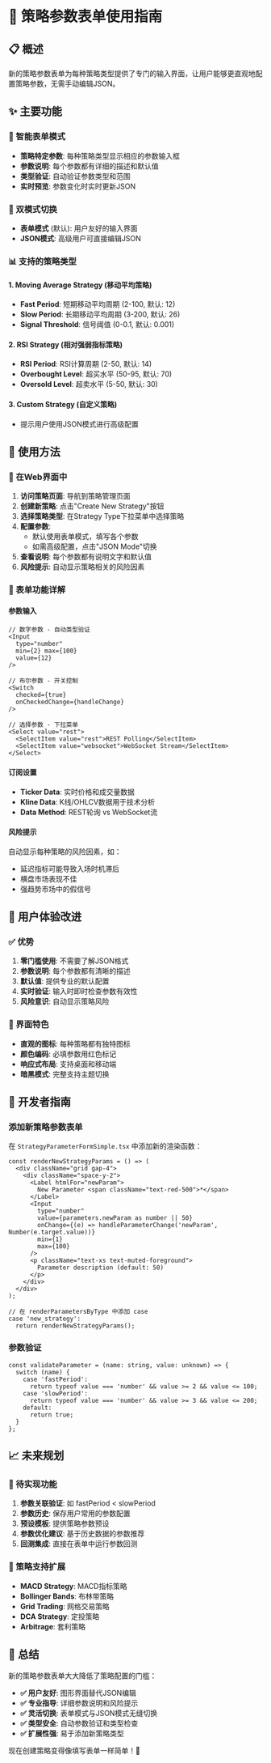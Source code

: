 # 🎯 策略参数表单使用指南

## 📋 概述

新的策略参数表单为每种策略类型提供了专门的输入界面，让用户能够更直观地配置策略参数，无需手动编辑JSON。

## ✨ 主要功能

### 🔧 智能表单模式

- **策略特定参数**: 每种策略类型显示相应的参数输入框
- **参数说明**: 每个参数都有详细的描述和默认值
- **类型验证**: 自动验证参数类型和范围
- **实时预览**: 参数变化时实时更新JSON

### 🔄 双模式切换

- **表单模式** (默认): 用户友好的输入界面
- **JSON模式**: 高级用户可直接编辑JSON

### 📊 支持的策略类型

#### 1. Moving Average Strategy (移动平均策略)
- **Fast Period**: 短期移动平均周期 (2-100, 默认: 12)
- **Slow Period**: 长期移动平均周期 (3-200, 默认: 26)
- **Signal Threshold**: 信号阈值 (0-0.1, 默认: 0.001)

#### 2. RSI Strategy (相对强弱指标策略)
- **RSI Period**: RSI计算周期 (2-50, 默认: 14)
- **Overbought Level**: 超买水平 (50-95, 默认: 70)
- **Oversold Level**: 超卖水平 (5-50, 默认: 30)

#### 3. Custom Strategy (自定义策略)
- 提示用户使用JSON模式进行高级配置

## 🚀 使用方法

### 📱 在Web界面中

1. **访问策略页面**: 导航到策略管理页面
2. **创建新策略**: 点击"Create New Strategy"按钮
3. **选择策略类型**: 在Strategy Type下拉菜单中选择策略
4. **配置参数**: 
   - 默认使用表单模式，填写各个参数
   - 如需高级配置，点击"JSON Mode"切换
5. **查看说明**: 每个参数都有说明文字和默认值
6. **风险提示**: 自动显示策略相关的风险因素

### 🔧 表单功能详解

#### 参数输入
```tsx
// 数字参数 - 自动类型验证
<Input 
  type="number"
  min={2} max={100}
  value={12}
/>

// 布尔参数 - 开关控制
<Switch 
  checked={true}
  onCheckedChange={handleChange}
/>

// 选择参数 - 下拉菜单
<Select value="rest">
  <SelectItem value="rest">REST Polling</SelectItem>
  <SelectItem value="websocket">WebSocket Stream</SelectItem>
</Select>
```

#### 订阅设置
- **Ticker Data**: 实时价格和成交量数据
- **Kline Data**: K线/OHLCV数据用于技术分析  
- **Data Method**: REST轮询 vs WebSocket流

#### 风险提示
自动显示每种策略的风险因素，如：
- 延迟指标可能导致入场时机滞后
- 横盘市场表现不佳
- 强趋势市场中的假信号

## 🎨 用户体验改进

### ✅ 优势

1. **零门槛使用**: 不需要了解JSON格式
2. **参数说明**: 每个参数都有清晰的描述
3. **默认值**: 提供专业的默认配置
4. **实时验证**: 输入时即时检查参数有效性
5. **风险意识**: 自动显示策略风险

### 🎯 界面特色

- **直观的图标**: 每种策略都有独特图标
- **颜色编码**: 必填参数用红色标记
- **响应式布局**: 支持桌面和移动端
- **暗黑模式**: 完整支持主题切换

## 🔧 开发者指南

### 添加新策略参数表单

在 `StrategyParameterFormSimple.tsx` 中添加新的渲染函数：

```tsx
const renderNewStrategyParams = () => (
  <div className="grid gap-4">
    <div className="space-y-2">
      <Label htmlFor="newParam">
        New Parameter <span className="text-red-500">*</span>
      </Label>
      <Input
        type="number"
        value={parameters.newParam as number || 50}
        onChange={(e) => handleParameterChange('newParam', Number(e.target.value))}
        min={1}
        max={100}
      />
      <p className="text-xs text-muted-foreground">
        Parameter description (default: 50)
      </p>
    </div>
  </div>
);

// 在 renderParametersByType 中添加 case
case 'new_strategy':
  return renderNewStrategyParams();
```

### 参数验证

```tsx
const validateParameter = (name: string, value: unknown) => {
  switch (name) {
    case 'fastPeriod':
      return typeof value === 'number' && value >= 2 && value <= 100;
    case 'slowPeriod': 
      return typeof value === 'number' && value >= 3 && value <= 200;
    default:
      return true;
  }
};
```

## 📈 未来规划

### 🚧 待实现功能

1. **参数关联验证**: 如 fastPeriod < slowPeriod
2. **参数历史**: 保存用户常用的参数配置
3. **预设模板**: 提供策略参数预设
4. **参数优化建议**: 基于历史数据的参数推荐
5. **回测集成**: 直接在表单中运行参数回测

### 🎯 策略支持扩展

- **MACD Strategy**: MACD指标策略
- **Bollinger Bands**: 布林带策略  
- **Grid Trading**: 网格交易策略
- **DCA Strategy**: 定投策略
- **Arbitrage**: 套利策略

## 🎉 总结

新的策略参数表单大大降低了策略配置的门槛：

- **✅ 用户友好**: 图形界面替代JSON编辑
- **✅ 专业指导**: 详细参数说明和风险提示
- **✅ 灵活切换**: 表单模式与JSON模式无缝切换
- **✅ 类型安全**: 自动参数验证和类型检查
- **✅ 扩展性强**: 易于添加新策略类型

现在创建策略变得像填写表单一样简单！🚀
